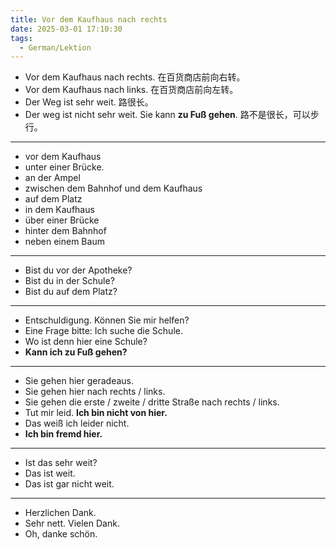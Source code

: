 ```yaml
---
title: Vor dem Kaufhaus nach rechts
date: 2025-03-01 17:10:30
tags:
  - German/Lektion
---
```

- Vor dem Kaufhaus nach rechts. 在百货商店前向右转。
- Vor dem Kaufhaus nach links. 在百货商店前向左转。
- Der Weg ist sehr weit. 路很长。
- Der weg ist nicht sehr weit. Sie kann **zu Fuß gehen**. 路不是很长，可以步行。
---
- vor dem Kaufhaus
- unter einer Brücke.
- an der Ampel
- zwischen dem Bahnhof und dem Kaufhaus
- auf dem Platz
- in dem Kaufhaus
- über einer Brücke
- hinter dem Bahnhof
- neben einem Baum
---
- Bist du vor der Apotheke?
- Bist du in der Schule?
- Bist du auf dem Platz?
---
- Entschuldigung. Können Sie mir helfen?
- Eine Frage bitte: Ich suche die Schule.
- Wo ist denn hier eine Schule?
- **Kann ich zu Fuß gehen?**
---
- Sie gehen hier geradeaus.
- Sie gehen hier nach rechts / links.
- Sie gehen die erste / zweite / dritte Straße nach rechts / links.
- Tut mir leid. **Ich bin nicht von hier.**
- Das weiß ich leider nicht.
- **Ich bin fremd hier.**
---
- Ist das sehr weit?
- Das ist weit.
- Das ist gar nicht weit.
---
- Herzlichen Dank.
- Sehr nett. Vielen Dank.
- Oh, danke schön.
